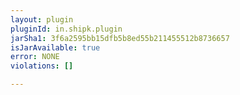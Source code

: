 ```yaml
---
layout: plugin
pluginId: in.shipk.plugin
jarSha1: 3f6a2595bb15dfb5b8ed55b211455512b8736657
isJarAvailable: true
error: NONE
violations: []

---
```

